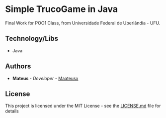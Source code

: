 # Simple TrucoGame in Java

Final Work for POO1 Class, from Universidade Federal de Uberlândia - UFU.

## Technology/Libs

* Java

## Authors
* **Mateus** - *Developer* - [Maateusx](https://github.com/Maateusx)

## License

This project is licensed under the MIT License - see the [LICENSE.md](LICENSE.md) file for details

